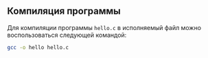 ## Компиляция программы

Для компиляции программы `hello.c` в исполняемый файл можно воспользоваться следующей командой:

```bash
gcc -o hello hello.c
```
